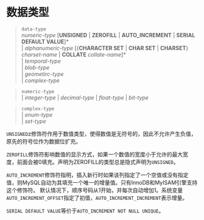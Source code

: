 # 数据类型

> `data-type`  
*numeric-type* [**UNSIGNED** | **ZEROFILL** | **AUTO_INCREMENT** | **SERIAL DEFAULT VALUE**]*  
| *alphanumeric-type* [{**CHARACTER SET** | **CHAR SET** | **CHARSET**} *charset-name* | **COLLATE** *collate-name*]*  
| *temporal-type*  
| *blob-type*  
| *geometirc-type*  
| *complex-type*  

> `numeric-type`   
| *integer-type* | *decimal-type* | *float-type* | *bit-type*  

> `complex-type`  
| *enum-type*  
| *set-type*  

`UNSIGNED`z修饰符作用于数值类型，使得数值是无符号的，因此不允许产生负值，原先的符号位作为数据位扩充。

`ZEROFILL`修饰符影响数值的显示方式，如果一个数值的宽度小于允许的最大宽度，前面会被0填充。声明为ZEROFILL的类型总是隐式声明为`UNSIGNED`。

`AUTO_INCREMENT`修饰符指明，插入新行时如果该列指定了一个空值或没有指定值，则MySQL自动为其填充一个唯一的增量值。只有InnoDB和MyISAM引擎支持这个修饰符。 
默认情况下，顺序号码从1开始，并每次自动增加1。系统变量`AUTO_INCREMENT_OFFSET`指定了初值，`AUTO_INCREMENT_INCREMENT`表示增量。

`SERIAL DEFAULT VALUE`等价于`AUTO_INCREMENT NOT NULL UNIQUE`。